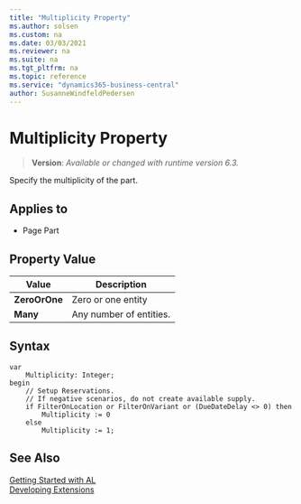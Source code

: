 ```yaml
---
title: "Multiplicity Property"
ms.author: solsen
ms.custom: na
ms.date: 03/03/2021
ms.reviewer: na
ms.suite: na
ms.tgt_pltfrm: na
ms.topic: reference
ms.service: "dynamics365-business-central"
author: SusanneWindfeldPedersen
---
```

[//]: # (START>DO_NOT_EDIT)
[//]: # (IMPORTANT:Do not edit any of the content between here and the END>DO_NOT_EDIT.)
[//]: # (Any modifications should be made in the .xml files in the ModernDev repo.)
# Multiplicity Property
> **Version**: _Available or changed with runtime version 6.3._

Specify the multiplicity of the part.

## Applies to
-   Page Part

## Property Value

|Value|Description|
|-----------|---------------------------------------|
|**ZeroOrOne**|Zero or one entity|
|**Many**|Any number of entities.|

[//]: # (IMPORTANT: END>DO_NOT_EDIT)

## Syntax

```al
var
    Multiplicity: Integer;
begin
    // Setup Reservations.
    // If negative scenarios, do not create available supply.
    if FilterOnLocation or FilterOnVariant or (DueDateDelay <> 0) then
        Multiplicity := 0
    else
        Multiplicity := 1;
```

## See Also  
[Getting Started with AL](../devenv-get-started.md)  
[Developing Extensions](../devenv-dev-overview.md)  
